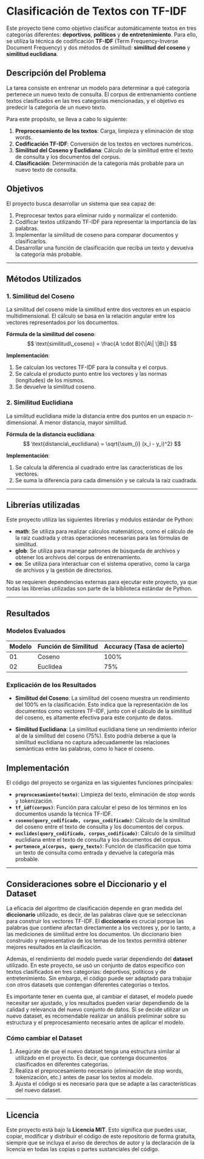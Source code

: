 # Clasificación de Textos con TF-IDF

Este proyecto tiene como objetivo clasificar automáticamente textos en tres categorías diferentes: **deportivos**, **políticos** y **de entretenimiento**. Para ello, se utiliza la técnica de codificación **TF-IDF** (Term Frequency-Inverse Document Frequency) y dos métodos de similitud: **similitud del coseno** y **similitud euclidiana**.

## Descripción del Problema

La tarea consiste en entrenar un modelo para determinar a qué categoría pertenece un nuevo texto de consulta. El corpus de entrenamiento contiene textos clasificados en las tres categorías mencionadas, y el objetivo es predecir la categoría de un nuevo texto.

Para este propósito, se lleva a cabo lo siguiente:

1. **Preprocesamiento de los textos**: Carga, limpieza y eliminación de stop words.
2. **Codificación TF-IDF**: Conversión de los textos en vectores numéricos.
3. **Similitud del Coseno y Euclidiana**: Cálculo de la similitud entre el texto de consulta y los documentos del corpus.
4. **Clasificación**: Determinación de la categoría más probable para un nuevo texto de consulta.

## Objetivos

El proyecto busca desarrollar un sistema que sea capaz de:

1. Preprocesar textos para eliminar ruido y normalizar el contenido.
2. Codificar textos utilizando TF-IDF para representar la importancia de las palabras.
3. Implementar la similitud de coseno para comparar documentos y clasificarlos.
4. Desarrollar una función de clasificación que reciba un texto y devuelva la categoría más probable.

---
## Métodos Utilizados

### 1. **Similitud del Coseno**

La similitud del coseno mide la similitud entre dos vectores en un espacio multidimensional. El cálculo se basa en la relación angular entre los vectores representados por los documentos.

**Fórmula de la similitud del coseno**:
$$
\text{similitud\_coseno} = \frac{A \cdot B}{\|A\| \|B\|}
$$

**Implementación**:
1. Se calculan los vectores TF-IDF para la consulta y el corpus.
2. Se calcula el producto punto entre los vectores y las normas (longitudes) de los mismos.
3. Se devuelve la similitud coseno.

### 2. **Similitud Euclidiana**

La similitud euclidiana mide la distancia entre dos puntos en un espacio n-dimensional. A menor distancia, mayor similitud.

**Fórmula de la distancia euclidiana**:
$$
\text{distancia\_euclidiana} = \sqrt{\sum_{i} (x_i - y_i)^2}
$$

**Implementación**:
1. Se calcula la diferencia al cuadrado entre las características de los vectores.
2. Se suma la diferencia para cada dimensión y se calcula la raíz cuadrada.

---

## Librerías utilizadas

Este proyecto utiliza las siguientes librerías y módulos estándar de Python:

- **math**: Se utiliza para realizar cálculos matemáticos, como el cálculo de la raíz cuadrada y otras operaciones necesarias para las fórmulas de similitud.
- **glob**: Se utiliza para manejar patrones de búsqueda de archivos y obtener los archivos del corpus de entrenamiento.
- **os**: Se utiliza para interactuar con el sistema operativo, como la carga de archivos y la gestión de directorios.

No se requieren dependencias externas para ejecutar este proyecto, ya que todas las librerías utilizadas son parte de la biblioteca estándar de Python.

---
## Resultados

### Modelos Evaluados

| **Modelo** | **Función de Similitud** | **Accuracy** (Tasa de acierto) |
|---|---|---|
| 01 | Coseno | 100% |
| 02 | Euclídea | 75% |

### Explicación de los Resultados

- **Similitud del Coseno**: La similitud del coseno muestra un rendimiento del 100% en la clasificación. Esto indica que la representación de los documentos como vectores TF-IDF, junto con el cálculo de la similitud del coseno, es altamente efectiva para este conjunto de datos.
  
- **Similitud Euclidiana**: La similitud euclidiana tiene un rendimiento inferior al de la similitud del coseno (75%). Esto podría deberse a que la similitud euclidiana no captura adecuadamente las relaciones semánticas entre las palabras, como lo hace el coseno.

## Implementación

El código del proyecto se organiza en las siguientes funciones principales:

- **`preprocesamiento(texto)`**: Limpieza del texto, eliminación de stop words y tokenización.
- **`tf_idf(corpus)`**: Función para calcular el peso de los términos en los documentos usando la técnica TF-IDF.
- **`coseno(query_codificado, corpus_codificado)`**: Cálculo de la similitud del coseno entre el texto de consulta y los documentos del corpus.
- **`euclides(query_codificado, corpus_codificado)`**: Cálculo de la similitud euclidiana entre el texto de consulta y los documentos del corpus.
- **`pertenece_a(corpus, query_texto)`**: Función de clasificación que toma un texto de consulta como entrada y devuelve la categoría más probable.

---
## Consideraciones sobre el Diccionario y el Dataset

La eficacia del algoritmo de clasificación depende en gran medida del **diccionario** utilizado, es decir, de las palabras clave que se seleccionan para construir los vectores TF-IDF. El **diccionario** es crucial porque las palabras que contiene afectan directamente a los vectores y, por lo tanto, a las mediciones de similitud entre los documentos. Un diccionario bien construido y representativo de los temas de los textos permitirá obtener mejores resultados en la clasificación.

Además, el rendimiento del modelo puede variar dependiendo del **dataset** utilizado. En este proyecto, se usó un conjunto de datos específico con textos clasificados en tres categorías: deportivos, políticos y de entretenimiento. Sin embargo, el código puede ser adaptado para trabajar con otros datasets que contengan diferentes categorías o textos. 

Es importante tener en cuenta que, al cambiar el dataset, el modelo puede necesitar ser ajustado, y los resultados pueden variar dependiendo de la calidad y relevancia del nuevo conjunto de datos. Si se decide utilizar un nuevo dataset, es recomendable realizar un análisis preliminar sobre su estructura y el preprocesamiento necesario antes de aplicar el modelo.

### Cómo cambiar el Dataset

1. Asegúrate de que el nuevo dataset tenga una estructura similar al utilizado en el proyecto. Es decir, que contenga documentos clasificados en diferentes categorías.
2. Realiza el preprocesamiento necesario (eliminación de stop words, tokenización, etc.) antes de pasar los textos al modelo.
3. Ajusta el código si es necesario para que se adapte a las características del nuevo dataset.

---

## Licencia

Este proyecto está bajo la **Licencia MIT**. Esto significa que puedes usar, copiar, modificar y distribuir el código de este repositorio de forma gratuita, siempre que se incluya el aviso de derechos de autor y la declaración de la licencia en todas las copias o partes sustanciales del código.
